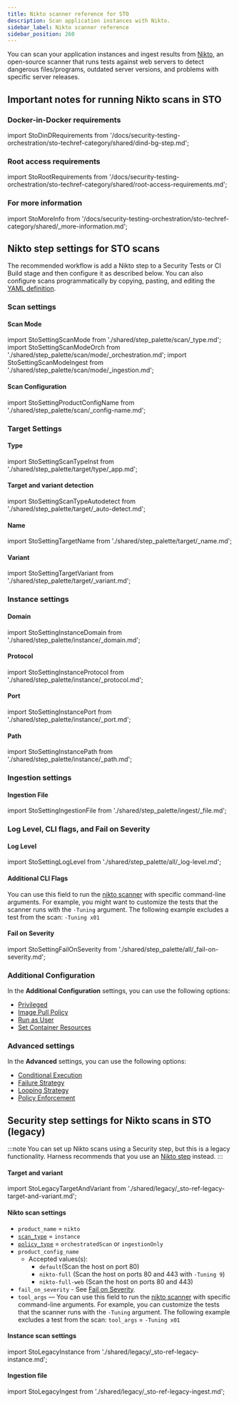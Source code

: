 ```yaml
---
title: Nikto scanner reference for STO
description: Scan application instances with Nikto.
sidebar_label: Nikto scanner reference
sidebar_position: 260
---
```


You can scan your application instances and ingest results from [Nikto](https://cirt.net/Nikto2), an open-source scanner that runs tests against web servers to detect dangerous files/programs, outdated server versions, and problems with specific server releases. 

## Important notes for running Nikto scans in STO


### Docker-in-Docker requirements


import StoDinDRequirements from '/docs/security-testing-orchestration/sto-techref-category/shared/dind-bg-step.md';


<StoDinDRequirements />

### Root access requirements


import StoRootRequirements from '/docs/security-testing-orchestration/sto-techref-category/shared/root-access-requirements.md';


<StoRootRequirements />

### For more information


import StoMoreInfo from '/docs/security-testing-orchestration/sto-techref-category/shared/_more-information.md';


<StoMoreInfo />

## Nikto step settings for STO scans

The recommended workflow is add a Nikto step to a Security Tests or CI Build stage and then configure it as described below. You can also configure scans programmatically by copying, pasting, and editing the [YAML definition](#yaml-configuration). 


### Scan settings

#### Scan Mode

import StoSettingScanMode from './shared/step_palette/scan/_type.md';
import StoSettingScanModeOrch from './shared/step_palette/scan/mode/_orchestration.md';
import StoSettingScanModeIngest from './shared/step_palette/scan/mode/_ingestion.md';

<!-- StoSettingScanMode / -->
<StoSettingScanModeOrch />
<StoSettingScanModeIngest />

#### Scan Configuration

import StoSettingProductConfigName from './shared/step_palette/scan/_config-name.md';

<StoSettingProductConfigName />

### Target Settings

#### Type

import StoSettingScanTypeInst     from './shared/step_palette/target/type/_app.md';

<StoSettingScanTypeInst />


#### Target and variant detection 

import StoSettingScanTypeAutodetect from './shared/step_palette/target/_auto-detect.md';

<StoSettingScanTypeAutodetect />


#### Name 

import StoSettingTargetName from './shared/step_palette/target/_name.md';


<StoSettingTargetName />

<a name="target-variant"></a>

#### Variant


import StoSettingTargetVariant from './shared/step_palette/target/_variant.md';



<StoSettingTargetVariant  />

### Instance settings


<!-- ============================================================================= -->
<a name="instance-domain"></a>

#### Domain


import StoSettingInstanceDomain from './shared/step_palette/instance/_domain.md';


<StoSettingInstanceDomain />

<!-- ============================================================================= -->
<a name="instance-protocol"></a>

#### Protocol


import StoSettingInstanceProtocol from './shared/step_palette/instance/_protocol.md';



<StoSettingInstanceProtocol />

<!-- ============================================================================= -->
<a name="instance-port"></a>

#### Port


import StoSettingInstancePort from './shared/step_palette/instance/_port.md';



<StoSettingInstancePort />

<!-- ============================================================================= -->
<a name="instance-path"></a>

#### Path


import StoSettingInstancePath from './shared/step_palette/instance/_path.md';



<StoSettingInstancePath />

### Ingestion settings


<a name="ingestion-file"></a>

#### Ingestion File

import StoSettingIngestionFile from './shared/step_palette/ingest/_file.md';


<StoSettingIngestionFile  />


### Log Level, CLI flags, and Fail on Severity

<a name="log-level"></a>

#### Log Level


import StoSettingLogLevel from './shared/step_palette/all/_log-level.md';



<StoSettingLogLevel />

<a name="cli-flags"></a>

#### Additional CLI Flags

You can use this field to run the [nikto scanner](https://manpages.ubuntu.com/manpages/focal/man1/nikto.1.html) with specific command-line arguments. For example, you might want to customize the tests that the scanner runs with the `-Tuning` argument. The following example excludes a test from the scan: `-Tuning x01`


#### Fail on Severity


import StoSettingFailOnSeverity from './shared/step_palette/all/_fail-on-severity.md';


<StoSettingFailOnSeverity />

<!-- 

### Settings

TBD

-->

### Additional Configuration

In the **Additional Configuration** settings, you can use the following options:

* [Privileged](/docs/continuous-integration/use-ci/manage-dependencies/background-step-settings#privileged)
* [Image Pull Policy](/docs/continuous-integration/use-ci/manage-dependencies/background-step-settings#image-pull-policy)
* [Run as User](/docs/continuous-integration/use-ci/manage-dependencies/background-step-settings#run-as-user)
* [Set Container Resources](/docs/continuous-integration/use-ci/manage-dependencies/background-step-settings#set-container-resources)


### Advanced settings

In the **Advanced** settings, you can use the following options:

* [Conditional Execution](/docs/platform/pipelines/w_pipeline-steps-reference/step-skip-condition-settings)
* [Failure Strategy](/docs/platform/pipelines/w_pipeline-steps-reference/step-failure-strategy-settings)
* [Looping Strategy](/docs/platform/pipelines/looping-strategies/looping-strategies-matrix-repeat-and-parallelism)
* [Policy Enforcement](/docs/platform/governance/Policy-as-code/harness-governance-overview)

## Security step settings for Nikto scans in STO (legacy)

:::note
You can set up Nikto scans using a Security step, but this is a legacy functionality. Harness recommends that you use an [Nikto step](#nikto-step-settings-for-sto-scans) instead.
:::

#### Target and variant


import StoLegacyTargetAndVariant  from './shared/legacy/_sto-ref-legacy-target-and-variant.md';


<StoLegacyTargetAndVariant />

#### Nikto scan settings

* `product_name` = `nikto`
* [`scan_type`](/docs/security-testing-orchestration/sto-techref-category/security-step-settings-reference#scanner-categories) = `instance`
* [`policy_type`](/docs/security-testing-orchestration/sto-techref-category/security-step-settings-reference#data-ingestion-methods) = `orchestratedScan` or `ingestionOnly`
* `product_config_name`
	+ Accepted values(s):
		- `default`(Scan the host on port 80)
		- `nikto-full` (Scan the host on ports 80 and 443 with `-Tuning 9`)
		- `nikto-full-web` (Scan the host on ports 80 and 443)
* `fail_on_severity` - See [Fail on Severity](#fail-on-severity).
* `tool_args` — You can use this field to run the [nikto scanner](https://manpages.ubuntu.com/manpages/focal/man1/nikto.1.html) with specific command-line arguments. For example, you can customize the tests that the scanner runs with the `-Tuning` argument. The following example excludes a test from the scan: `tool_args` = `-Tuning x01`


#### Instance scan settings


import StoLegacyInstance from './shared/legacy/_sto-ref-legacy-instance.md';


<StoLegacyInstance />

#### Ingestion file


import StoLegacyIngest from './shared/legacy/_sto-ref-legacy-ingest.md';


<StoLegacyIngest />


